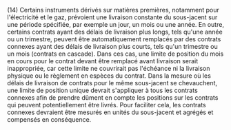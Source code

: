 (14) Certains instruments dérivés sur matières premières, notamment pour l'électricité et le gaz, prévoient une livraison constante du sous-jacent sur une période spécifiée, par exemple un jour, un mois ou une année. En outre, certains contrats ayant des délais de livraison plus longs, tels qu'une année ou un trimestre, peuvent être automatiquement remplacés par des contrats connexes ayant des délais de livraison plus courts, tels qu'un trimestre ou un mois (contrats en cascade). Dans ces cas, une limite de position du mois en cours pour le contrat devant être remplacé avant livraison serait inappropriée, car cette limite ne couvrirait pas l'échéance ni la livraison physique ou le règlement en espèces du contrat. Dans la mesure où les délais de livraison de contrats pour le même sous-jacent se chevauchent, une limite de position unique devrait s'appliquer à tous les contrats connexes afin de prendre dûment en compte les positions sur les contrats qui peuvent potentiellement être livrés. Pour faciliter cela, les contrats connexes devraient être mesurés en unités du sous-jacent et agrégés et compensés en conséquence.